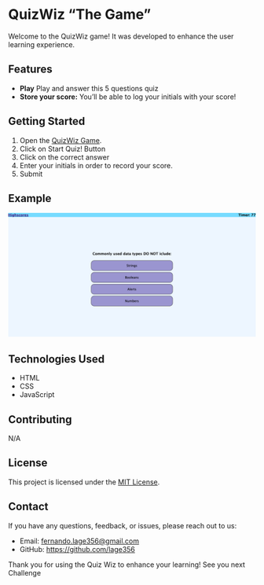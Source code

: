 # QuizWiz “The Game”

Welcome to the QuizWiz game! It was developed to enhance the user learning experience.

## Features

- **Play** Play and answer this 5 questions quiz
- **Store your score:** You’ll be able to log your initials with your score! 


## Getting Started

1. Open the [QuizWiz Game](#).
2. Click on Start Quiz! Button
3. Click on the correct answer 
4. Enter your initials in order to record your score.
3. Submit


## Example

![QuizWiz](/screenshotquizWiz.png)


## Technologies Used

- HTML
- CSS
- JavaScript 

## Contributing

N/A

## License

This project is licensed under the [MIT License](LICENSE).

## Contact

If you have any questions, feedback, or issues, please reach out to us:

- Email: fernando.lage356@gmail.com
- GitHub: https://github.com/lage356

Thank you for using the Quiz Wiz to enhance your learning! See you next Challenge
